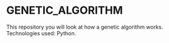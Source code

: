 # GENETIC_ALGORITHM
This repository you will look at how a genetic algorithm works. Technologies used: Python.

